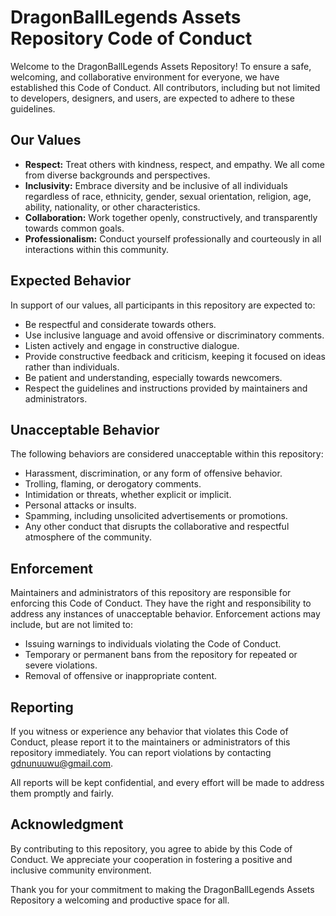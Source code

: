 # DragonBallLegends Assets Repository Code of Conduct

Welcome to the DragonBallLegends Assets Repository! To ensure a safe, welcoming, and collaborative environment for everyone, we have established this Code of Conduct. All contributors, including but not limited to developers, designers, and users, are expected to adhere to these guidelines.

## Our Values

- **Respect:** Treat others with kindness, respect, and empathy. We all come from diverse backgrounds and perspectives.
- **Inclusivity:** Embrace diversity and be inclusive of all individuals regardless of race, ethnicity, gender, sexual orientation, religion, age, ability, nationality, or other characteristics.
- **Collaboration:** Work together openly, constructively, and transparently towards common goals.
- **Professionalism:** Conduct yourself professionally and courteously in all interactions within this community.

## Expected Behavior

In support of our values, all participants in this repository are expected to:

- Be respectful and considerate towards others.
- Use inclusive language and avoid offensive or discriminatory comments.
- Listen actively and engage in constructive dialogue.
- Provide constructive feedback and criticism, keeping it focused on ideas rather than individuals.
- Be patient and understanding, especially towards newcomers.
- Respect the guidelines and instructions provided by maintainers and administrators.

## Unacceptable Behavior

The following behaviors are considered unacceptable within this repository:

- Harassment, discrimination, or any form of offensive behavior.
- Trolling, flaming, or derogatory comments.
- Intimidation or threats, whether explicit or implicit.
- Personal attacks or insults.
- Spamming, including unsolicited advertisements or promotions.
- Any other conduct that disrupts the collaborative and respectful atmosphere of the community.

## Enforcement

Maintainers and administrators of this repository are responsible for enforcing this Code of Conduct. They have the right and responsibility to address any instances of unacceptable behavior. Enforcement actions may include, but are not limited to:

- Issuing warnings to individuals violating the Code of Conduct.
- Temporary or permanent bans from the repository for repeated or severe violations.
- Removal of offensive or inappropriate content.

## Reporting

If you witness or experience any behavior that violates this Code of Conduct, please report it to the maintainers or administrators of this repository immediately. You can report violations by contacting gdnunuuwu@gmail.com.

All reports will be kept confidential, and every effort will be made to address them promptly and fairly.

## Acknowledgment

By contributing to this repository, you agree to abide by this Code of Conduct. We appreciate your cooperation in fostering a positive and inclusive community environment.

Thank you for your commitment to making the DragonBallLegends Assets Repository a welcoming and productive space for all.
